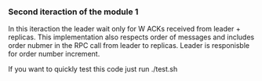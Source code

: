 ### Second iteraction of the module 1

In this iteraction the leader wait only for W ACKs received from leader + replicas.
This implementation also respects order of messages and includes order nubmer in the RPC call from leader to replicas.
Leader is responisble for order number increment.

If you want to quickly test this code just run ./test.sh
